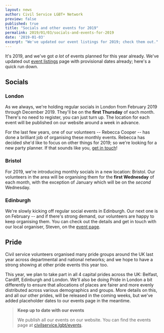 ```yaml
---
layout: news
author: Civil Service LGBT+ Network
preview: false
published: true
title: "Socials and other events for 2019"
permalink: 2019/01/03/socials-and-events-for-2019
date: '2019-01-03'
excerpt: "We've updated our event listings for 2019; check them out."
---
```


It's 2019, and we've got *a lot* of events planned for this year already. We've updated out [event listings](/events) page with provisional dates already; here's a quick run down.

## Socials

### London

As we always, we're holding regular socials in London from February 2019 through December 2019. They'll be on the **first Thursday** of each month. There's no need to register, you can just turn up. The location for each event will be published on our website around a week in advance.

For the last few years, one of our volunteers -- Rebecca Cooper -- has done a brilliant job of organising these monthly events. Rebecca has decided she'd like to focus on other things for 2019; so we're looking for a new party planner. If that sounds like you, [get in touch](/about/contact-us)!

### Bristol

For 2019, we're introducing monthly socials in a new location: Bristol. Our volunteers in the area will be organising them for the **first Wednesday** of each month, with the exception of January which will be on the *second* Wednesday.

### Edinburgh

We're slowly kicking off regular social events in Edinburgh. Our next one is on February -- and if there's strong demand, our volunteers are happy to keep organising them. You can check out the details and get in touch with our local organiser, Steven, on the [event page](https://www.civilservice.lgbt/event/2019-02-06-edinburgh-social/).

## Pride

Civil service volunteers organised many pride groups around the UK last year across departmental and national networks; and we hope to have a strong showing at other pride events this year too.

This year, we plan to take part in all 4 capital prides across the UK: Belfast, Cardiff, Edinburgh and London. We'll also be doing Pride in London a bit differently to ensure that allocations of places are fairer and more evenly distributed across various demographics and groups. More details on this, and all our other prides, will be released in the coming weeks, but we've added placeholder dates to our events page in the meantime.

> **Keep up to date with our events**
>
> We publish all our events on our website. You can find the events page at [civilservice.lgbt/events](/events).